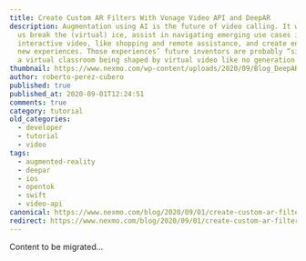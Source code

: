 ```yaml
---
title: Create Custom AR Filters With Vonage Video API and DeepAR
description: Augmentation using AI is the future of video calling. It will help
  us break the (virtual) ice, assist in navigating emerging use cases in
  interactive video, like shopping and remote assistance, and create entirely
  new experiences. Those experiences’ future inventors are probably “sitting” in
  a virtual classroom being shaped by virtual video like no generation […]
thumbnail: https://www.nexmo.com/wp-content/uploads/2020/09/Blog_DeepAR_VideoAPI-2_1200x600.png
author: roberto-perez-cubero
published: true
published_at: 2020-09-01T12:24:51
comments: true
category: tutorial
old_categories:
  - developer
  - tutorial
  - video
tags:
  - augmented-reality
  - deepar
  - ios
  - opentok
  - swift
  - video-api
canonical: https://www.nexmo.com/blog/2020/09/01/create-custom-ar-filters-with-vonage-video-api-and-deepar
redirect: https://www.nexmo.com/blog/2020/09/01/create-custom-ar-filters-with-vonage-video-api-and-deepar
---
```

Content to be migrated...